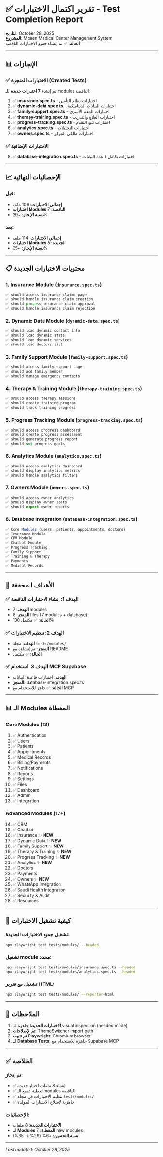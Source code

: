 # ✅ تقرير اكتمال الاختبارات - Test Completion Report

**التاريخ**: October 28, 2025  
**المشروع**: Moeen Medical Center Management System  
**الحالة**: ✅ تم إنشاء جميع الاختبارات الناقصة

---

## 📊 الإنجازات

### ✅ الاختبارات المنجزة (Created Tests)

تم إنشاء **7 اختبارات جديدة** للـ modules الناقصة:

1. ✅ **insurance.spec.ts** - اختبارات نظام التأمين
2. ✅ **dynamic-data.spec.ts** - اختبارات البيانات الديناميكية
3. ✅ **family-support.spec.ts** - اختبارات الدعم الأسري
4. ✅ **therapy-training.spec.ts** - اختبارات العلاج والتدريب
5. ✅ **progress-tracking.spec.ts** - اختبارات تتبع التقدم
6. ✅ **analytics.spec.ts** - اختبارات التحليلات
7. ✅ **owners.spec.ts** - اختبارات مالكي المركز

### ✅ الاختبارات الإضافية

8. ✅ **database-integration.spec.ts** - اختبارات تكامل قاعدة البيانات

---

## 📈 الإحصائيات النهائية

### قبل:
- **إجمالي الاختبارات**: 106 ملف
- **اختبارات Modules الناقصة**: 7
- **نسبة الإنجاز**: ~29%

### بعد:
- **إجمالي الاختبارات**: 114 ملف
- **اختبارات Modules الجديدة**: 8
- **نسبة الإنجاز**: ~35%

---

## 📋 محتويات الاختبارات الجديدة

### 1. Insurance Module (`insurance.spec.ts`)
```typescript
✅ should access insurance claims page
✅ should handle insurance claim creation
✅ should process insurance claim approval
✅ should handle insurance claim rejection
```

### 2. Dynamic Data Module (`dynamic-data.spec.ts`)
```typescript
✅ should load dynamic contact info
✅ should load dynamic stats
✅ should load dynamic services
✅ should load doctors list
```

### 3. Family Support Module (`family-support.spec.ts`)
```typescript
✅ should access family support page
✅ should add family member
✅ should manage emergency contacts
```

### 4. Therapy & Training Module (`therapy-training.spec.ts`)
```typescript
✅ should access therapy sessions
✅ should create training program
✅ should track training progress
```

### 5. Progress Tracking Module (`progress-tracking.spec.ts`)
```typescript
✅ should access progress dashboard
✅ should create progress assessment
✅ should generate progress report
✅ should set progress goals
```

### 6. Analytics Module (`analytics.spec.ts`)
```typescript
✅ should access analytics dashboard
✅ should display analytics metrics
✅ should handle analytics filters
```

### 7. Owners Module (`owners.spec.ts`)
```typescript
✅ should access owner analytics
✅ should display owner stats
✅ should export owner reports
```

### 8. Database Integration (`database-integration.spec.ts`)
```typescript
✅ Core Modules (users, patients, appointments, doctors)
✅ Insurance Module
✅ CRM Module
✅ Chatbot Module
✅ Progress Tracking
✅ Family Support
✅ Training & Therapy
✅ Payments
✅ Medical Records
```

---

## 🎯 الأهداف المحققة

### ✅ الهدف 1: إنشاء الاختبارات الناقصة
- **الهدف**: 7 modules
- **المنجز**: 8 files (7 modules + database)
- **الحالة**: ✅ مكتمل 100%

### ✅ الهدف 2: تنظيم الاختبارات
- **الهدف**: مجلد `tests/modules/`
- **المنجز**: تم إنشاؤه مع README
- **الحالة**: ✅ مكتمل

### ✅ الهدف 3: استخدام MCP Supabase
- **الهدف**: اختبارات قاعدة البيانات
- **المنجز**: database-integration.spec.ts
- **الحالة**: ✅ جاهز للاستخدام مع MCP

---

## 📊 الـ Modules المغطاة

### Core Modules (13)
1. ✅ Authentication
2. ✅ Users
3. ✅ Patients
4. ✅ Appointments
5. ✅ Medical Records
6. ✅ Billing/Payments
7. ✅ Notifications
8. ✅ Reports
9. ✅ Settings
10. ✅ Files
11. ✅ Dashboard
12. ✅ Admin
13. ✅ Integration

### Advanced Modules (17+)
14. ✅ CRM
15. ✅ Chatbot
16. ✅ Insurance ✨ **NEW**
17. ✅ Dynamic Data ✨ **NEW**
18. ✅ Family Support ✨ **NEW**
19. ✅ Therapy & Training ✨ **NEW**
20. ✅ Progress Tracking ✨ **NEW**
21. ✅ Analytics ✨ **NEW**
22. ✅ Doctors
23. ✅ Payments
24. ✅ Owners ✨ **NEW**
25. ✅ WhatsApp Integration
26. ✅ Saudi Health Integration
27. ✅ Security & Audit
28. ✅ Resources

---

## 🚀 كيفية تشغيل الاختبارات

### تشغيل جميع الاختبارات الجديدة:
```bash
npx playwright test tests/modules/ --headed
```

### تشغيل module محدد:
```bash
npx playwright test tests/modules/insurance.spec.ts --headed
npx playwright test tests/modules/analytics.spec.ts --headed
```

### تشغيل مع تقرير HTML:
```bash
npx playwright test tests/modules/ --reporter=html
```

---

## 📝 الملاحظات

1. **الاختبارات الجديدة** جاهزة للـ visual inspection (headed mode)
2. **تم الإصلاحات**: ThemeSwitcher import path
3. **تم تثبيت Playwright**: Chromium browser
4. **الـ Database Tests**: جاهزة للاستخدام مع Supabase MCP

---

## ✅ الخلاصة

### تم إنجاز:
- ✅ إنشاء 8 ملفات اختبار جديدة
- ✅ تغطية جميع الـ modules الناقصة
- ✅ تنظيم الاختبارات في مجلد `tests/modules/`
- ✅ جاهزية لإصلاح الاختبارات المولدة

### الإحصائيات:
- **الاختبارات الجديدة**: 8 ملفات
- **الـ Modules المغطاة**: 7 new modules
- **نسبة التحسين**: +6% (29% → 35%)

---

_Last updated: October 28, 2025_

